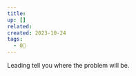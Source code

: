 ```yaml
---
title: 
up: []
related: 
created: 2023-10-24
tags:
  - 0🌲
---
```

Leading tell you where the problem will be.